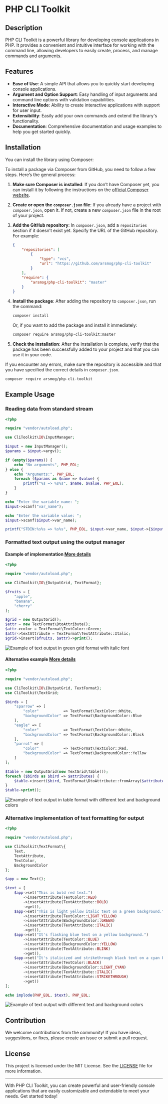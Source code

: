 # PHP CLI Toolkit

## Description

PHP CLI Toolkit is a powerful library for developing console applications in PHP. It provides a convenient and intuitive interface for working with the command line, allowing developers to easily create, process, and manage commands and arguments.

## Features

- **Ease of Use**: A simple API that allows you to quickly start developing console applications.
- **Argument and Option Support**: Easy handling of input arguments and command line options with validation capabilities.
- **Interactive Mode**: Ability to create interactive applications with support for user input.
- **Extensibility**: Easily add your own commands and extend the library's functionality.
- **Documentation**: Comprehensive documentation and usage examples to help you get started quickly.

## Installation

You can install the library using Composer:

To install a package via Composer from GitHub, you need to follow a few steps. Here’s the general process:

1. **Make sure Composer is installed**: If you don’t have Composer yet, you can install it by following the instructions on the [official Composer website](https://getcomposer.org/download/).

2. **Create or open the `composer.json` file**: If you already have a project with `composer.json`, open it. If not, create a new `composer.json` file in the root of your project.

3. **Add the GitHub repository**: In `composer.json`, add a `repositories` section if it doesn’t exist yet. Specify the URL of the GitHub repository. For example:

   ```json
   {
       "repositories": [
           {
               "type": "vcs",
               "url": "https://github.com/arsmog/php-cli-toolkit"
           }
       ],
       "require": {
           "arsmog/php-cli-toolkit": "master"
       }
   }
   ```


4. **Install the package**: After adding the repository to `composer.json`, run the command:

   ```bash
   composer install
   ```

   Or, if you want to add the package and install it immediately:

   ```bash
   composer require arsmog/php-cli-toolkit:master
   ```

5. **Check the installation**: After the installation is complete, verify that the package has been successfully added to your project and that you can use it in your code.

If you encounter any errors, make sure the repository is accessible and that you have specified the correct details in `composer.json`.

```bash
composer require arsmog/php-cli-toolkit
```

## Example Usage


### Reading data from standard stream

```php
<?php

require "vendor/autoload.php";

use CliToolkit\IO\InputManager;

$input = new InputManager();
$params = $input->argv();

if (empty($params)) {
    echo "No arguments", PHP_EOL;
} else {
    echo "Arguments:", PHP_EOL;
    foreach ($params as $name => $value) {
        printf("%s => %s%s", $name, $value, PHP_EOL);
    }
}

echo "Enter the variable name: ";
$input->scanf("var_name");

echo "Enter the variable value: ";
$input->scanf($input->var_name);

printf("STDIN:%s%s => %s%s", PHP_EOL, $input->var_name, $input->{$input->var_name}, PHP_EOL);
```

### Formatted text output using the output manager

#### Example of implementation [More details](example/output_v2.php)
```php
<?php

require "vendor/autoload.php";

use CliToolkit\IO\{OutputGrid, TextFormat};

$fruits = [
    "apple",
    "banana",
    "cherry"
];

$grid = new OutputGrid();
$attr = new TextFormat\DtoAttribute();
$attr->color = TextFormat\TextColor::Green;
$attr->textAttribute = TextFormat\TextAttribute::Italic;
$grid->insert($fruits, $attr)->print();
```

![Example of text output in green grid format with italic font](https://raw.githubusercontent.com/arsmog/php-cli-toolkit/refs/heads/master/example/images/output_fruits.webp)


#### Alternative example [More details](example/output_v2.php)
```php
<?php

require "vendor/autoload.php";

use CliToolkit\IO\{OutputGrid, TextFormat};
use CliToolkit\TextGrid;

$birds = [
    "sparrow" => [
        "color"           => TextFormat\TextColor::White,
        "backgroundColor" => TextFormat\BackgroundColor::Blue
    ],
    "eagle" => [
        "color"           => TextFormat\TextColor::White,
        "backgroundColor" => TextFormat\BackgroundColor::Black
    ],
    "parrot" => [
        "color"           => TextFormat\TextColor::Red,
        "backgroundColor" => TextFormat\BackgroundColor::Yellow
    ]
];

$table = new OutputGrid(new TextGrid\Table());
foreach ($birds as $bird => $attributes) {
    $table->insert($bird, TextFormat\DtoAttribute::fromArray($attributes));
}
$table->print();
```

![Example of text output in table format with different text and background colors](https://raw.githubusercontent.com/arsmog/php-cli-toolkit/refs/heads/master/example/images/output_birds.webp)


### Alternative implementation of text formatting for output

```php
<?php

require "vendor/autoload.php";

use CliToolkit\TextFormat\{
    Text,
    TextAttribute,
    TextColor,
    BackgroundColor
};

$app = new Text();

$text = [
    $app->set("This is bold red text.")
        ->insertAttribute(TextColor::RED)
        ->insertAttribute(TextAttribute::BOLD)
        ->get(),
    $app->set("This is light yellow italic text on a green background.")
        ->insertAttribute(TextColor::LIGHT_YELLOW)
        ->insertAttribute(BackgroundColor::GREEN)
        ->insertAttribute(TextAttribute::ITALIC)
        ->get(),
    $app->set("It's flashing blue text on a yellow background.")
        ->insertAttribute(TextColor::BLUE)
        ->insertAttribute(BackgroundColor::YELLOW)
        ->insertAttribute(TextAttribute::BLINK)
        ->get(),
    $app->set("It's italicized and strikethrough black text on a cyan background.")
        ->insertAttribute(TextColor::BLACK)
        ->insertAttribute(BackgroundColor::LIGHT_CYAN)
        ->insertAttribute(TextAttribute::ITALIC)
        ->insertAttribute(TextAttribute::STRIKETHROUGH)
        ->get()
];

echo implode(PHP_EOL, $text), PHP_EOL;
```

![Example of text output with different text and background colors](https://raw.githubusercontent.com/arsmog/php-cli-toolkit/refs/heads/master/example/images/color.webp)


## Contribution

We welcome contributions from the community! If you have ideas, suggestions, or fixes, please create an issue or submit a pull request.

## License

This project is licensed under the MIT License. See the [LICENSE](LICENSE) file for more information.

---

With PHP CLI Toolkit, you can create powerful and user-friendly console applications that are easily customizable and extendable to meet your needs. Get started today!
